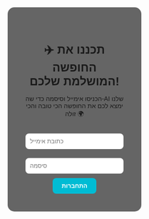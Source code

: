 <!DOCTYPE html>
<html lang="en">
<head>
  <meta charset="UTF-8" />
  <meta name="viewport" content="width=device-width, initial-scale=1.0"/>
  <title>My Travel Site</title>
  <style>
    * {
      margin: 0;
      padding: 0;
      box-sizing: border-box;
      font-family: Arial, sans-serif;
    }

    body {
      height: 100vh;
      background-size: cover;
      background-position: center;
      animation: backgroundFade 30s infinite;
      display: flex;
      align-items: center;
      justify-content: center;
      flex-direction: column;
      color: white;
    }

    @keyframes backgroundFade {
      0% { background-image: url('https://source.unsplash.com/1600x900/?rome'); }
      25% { background-image: url('https://source.unsplash.com/1600x900/?new-york'); }
      50% { background-image: url('https://source.unsplash.com/1600x900/?paris'); }
      75% { background-image: url('https://source.unsplash.com/1600x900/?london'); }
      100% { background-image: url('https://source.unsplash.com/1600x900/?rome'); }
    }

    .container {
      background-color: rgba(0, 0, 0, 0.6);
      padding: 40px;
      border-radius: 15px;
      text-align: center;
      width: 300px;
    }

    h1 {
      font-size: 26px;
      margin-bottom: 15px;
    }

    p {
      font-size: 14px;
      margin-bottom: 20px;
    }

    input {
      width: 100%;
      padding: 10px;
      margin: 10px 0;
      border: none;
      border-radius: 8px;
    }

    button {
      padding: 10px 20px;
      border: none;
      border-radius: 8px;
      background-color: #00bcd4;
      color: white;
      font-weight: bold;
      cursor: pointer;
      transition: background-color 0.3s;
    }

    button:hover {
      background-color: #0097a7;
    }
  </style>
</head>
<body>
  <div class="container">
    <h1>✈️ תכננו את החופשה המושלמת שלכם!</h1>
    <p>הכניסו אימייל וסיסמה כדי שה-AI שלנו ימצא לכם את החופשה הכי טובה והכי זולה 🌍</p>
    <form>
      <input type="email" placeholder="כתובת אימייל" required />
      <input type="password" placeholder="סיסמה" required />
      <button type="submit">התחברות</button>
    </form>
  </div>
</body>
</html>


